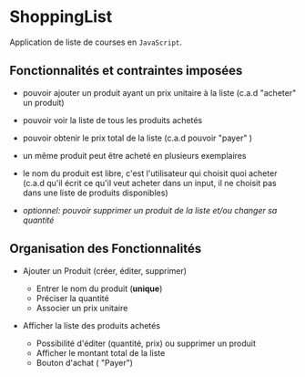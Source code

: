 # ShoppingList

 Application de liste de courses en `JavaScript`.

## Fonctionnalités et contraintes imposées

- pouvoir ajouter un produit ayant un prix unitaire à la liste (c.a.d "acheter" un produit)

- pouvoir voir la liste de tous les produits achetés

- pouvoir obtenir le prix total de la liste (c.a.d pouvoir "payer" )

- un même produit peut être acheté en plusieurs exemplaires

- le nom du produit est libre, c'est l'utilisateur qui choisit quoi acheter (c.a.d qu'il écrit ce qu'il veut acheter dans un input, il ne choisit pas dans une liste de produits disponibles)

- *optionnel: pouvoir supprimer un produit de la liste et/ou changer sa quantité*

## Organisation des Fonctionnalités

- Ajouter un Produit (créer, éditer, supprimer)
  
  - Entrer le nom du produit (**unique**)
  - Préciser la quantité
  - Associer un prix unitaire 

- Afficher la liste des produits achetés

  - Possibilité d'éditer (quantité, prix) ou supprimer un produit 
  - Afficher le montant total de la liste
  - Bouton d'achat ( "Payer")